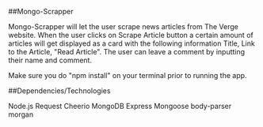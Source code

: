 ##Mongo-Scrapper

Mongo-Scrapper will let the user scrape news articles from The Verge website. When the user clicks on Scrape Article button a certain amount of articles will get displayed as a card with the following information Title, Link to the Article, "Read Article". The user can leave a comment by inputting their name and comment. 

Make sure you do "npm install" on your terminal prior to running the app. 

##Dependencies/Technologies

Node.js
Request
Cheerio
MongoDB
Express
Mongoose 
body-parser
morgan

